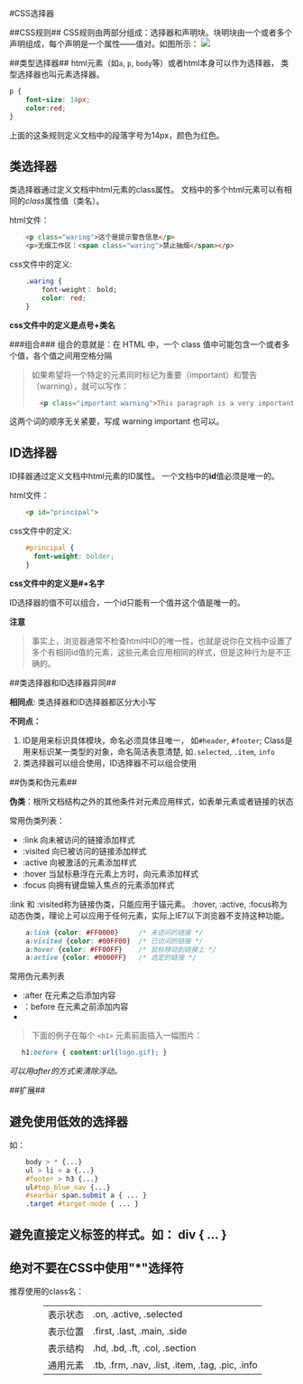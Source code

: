 #CSS选择器

##CSS规则##
CSS规则由两部分组成：选择器和声明块。块明块由一个或者多个声明组成，每个声明是一个属性——值对。如图所示：
![](http://p16.qhimg.com/t0144e2e0e2db64cf84.png)

##类型选择器##
html元素（如`a`, `p`, `body`等）或者html本身可以作为选择器， 类型选择器也叫元素选择器。

```css	
p {
	font-size: 14px;
	color:red;
}
```

上面的这条规则定义文档中的段落字号为14px，颜色为红色。

## 类选择器 ##
类选择器通过定义文档中html元素的class属性。
文档中的多个html元素可以有相同的*class*属性值（类名）。

html文件：
```html
	<p class="waring">这个是提示警告信息</p>
	<p>无烟工作区：<span class="waring">禁止抽烟</span></p>
```
css文件中的定义:
```css
	.waring {
		font-weight： bold;
		color: red;
	}
```
**css文件中的定义是点号+类名**

###组合###
组合的意就是：在 HTML 中，一个 class 值中可能包含一个或者多个值，各个值之间用空格分隔

>如果希望将一个特定的元素同时标记为重要（important）和警告（warning），就可以写作：
> ```html
> 	<p class="important warning">This paragraph is a very important warning.</p>
> ```

这两个词的顺序无关紧要，写成 warning important 也可以。

## ID选择器 ##
ID择器通过定义文档中html元素的ID属性。
一个文档中的**id**值必须是唯一的。

html文件：
```html
	<p id="principal">
```
css文件中的定义: 
```css
	#principal {
	  font-weight: bolder;
	}
```
**css文件中的定义是#+名字**

ID选择器的值不可以组合，一个id只能有一个值并这个值是唯一的。

**注意**
> 事实上，浏览器通常不检查html中ID的唯一性，也就是说你在文档中设置了多个有相同id值的元素，这些元素会应用相同的样式，但是这种行为是不正确的。

##类选择器和ID选择器异同##

**相同点**: 
类选择器和ID选择器都区分大小写

**不同点：**
1. ID是用来标识具体模块，命名必须具体且唯一， 如`#header`, `#footer`; Class是用来标识某一类型的对象，命名简洁表意清楚, 如`.selected`, `.item`, `info`
2. 类选择器可以组合使用，ID选择器不可以组合使用

##伪类和伪元素##

**伪类**：根所文档结构之外的其他条件对元素应用样式，如表单元素或者链接的状态

常用伪类列表：
- :link 	     向未被访问的链接添加样式
- :visited   向已被访问的链接添加样式
- :active    向被激活的元素添加样式
- :hover     当鼠标悬浮在元素上方时，向元素添加样式
- :focus     向拥有键盘输入焦点的元素添加样式

:link 和 :visited称为链接伪类，只能应用于锚元素。
:hover, :active, :focus称为动态伪类，理论上可以应用于任何元素，实际上IE7以下浏览器不支持这种功能。

```css
	a:link {color: #FF0000}		/* 未访问的链接 */
	a:visited {color: #00FF00}	/* 已访问的链接 */
	a:hover {color: #FF00FF}	/* 鼠标移动到链接上 */
	a:active {color: #0000FF}	/* 选定的链接 */
```

常用伪元素列表
- :after     在元素之后添加内容
- ：before   在元素之前添加内容
- 
> 下面的例子在每个 `<h1>` 元素前面插入一幅图片：
 ```css
	h1:before { content:url(logo.gif); }
```

*可以用after的方式来清除浮动。*

##扩展##

避免使用低效的选择器
-----------------
如：

```css
    body > * {...}
    ul > li > a {...}
    #footer > h3 {...}
    ul#top_blue_nav {...}
    #searbar span.submit a { ... }
    .target #target-node { ... }
```

避免直接定义标签的样式。如： div { ... } 
-------------------------------------

绝对不要在CSS中使用"*"选择符
----------------------------

推荐使用的class名：
<table width="400" style="margin-left:60px;">
<tbody><tr><td> 表示状态 </td><td style="text-align:left;"> .on, .active, .selected
</td></tr><tr><td> 表示位置 </td><td style="text-align:left;"> .first, .last, .main, .side 
</td></tr><tr><td> 表示结构 </td><td style="text-align:left;"> .hd, .bd, .ft, .col, .section 
</td></tr><tr><td> 通用元素</td><td style="text-align:left;"> .tb, .frm, .nav, .list, .item, .tag, .pic, .info 
</td></tr></tbody></table>